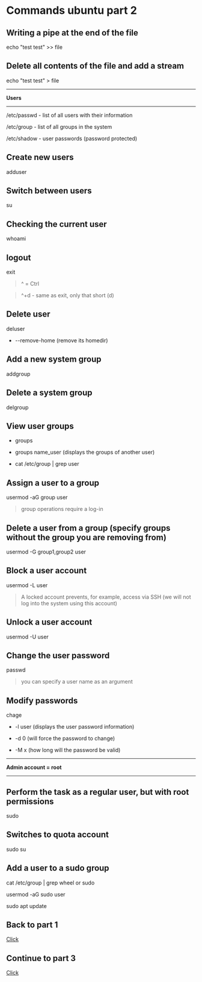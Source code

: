# Commands ubuntu part 2 

## Writing a pipe at the end of the file
echo "test test" >> file

## Delete all contents of the file and add a stream
echo "test test" > file

---

**Users**

---

/etc/passwd - list of all users with their information

/etc/group - list of all groups in the system

/etc/shadow - user passwords (password protected)

## Create new users
adduser

## Switch between users
su

## Checking the current user
whoami

## logout
exit

> ^ = Ctrl

> ^+d - same as exit, only that short (d)

## Delete user
deluser
- --remove-home (remove its homedir)

## Add a new system group
addgroup

## Delete a system group
delgroup

## View user groups
- groups

- groups name_user (displays the groups of another user)

- cat /etc/group | grep user

## Assign a user to a group
usermod -aG group user

> group operations require a log-in

## Delete a user from a group (specify groups without the group you are removing from)
usermod -G group1,group2 user

## Block a user account
usermod -L user
> A locked account prevents, for example, access via SSH (we will not log into the system using this account)

## Unlock a user account
usermod -U user

## Change the user password
passwd
> you can specify a user name as an argument

## Modify passwords
chage
- -l user (displays the user password information)

- -d 0 (will force the password to change)

- -M x (how long will the password be valid)

---

**Admin account = root**

---

## Perform the task as a regular user, but with root permissions
sudo

## Switches to quota account
sudo su

## Add a user to a sudo group
cat /etc/group | grep wheel or sudo

usermod -aG sudo user

sudo apt update

## Back to part 1
[Click](https://github.com/pokczampDev/Ubuntu-guide/blob/main/commands_part1/en/commands.md)

## Continue to part 3
[Click](https://github.com/pokczampDev/Ubuntu-guide/blob/main/commands_part3/en/commands.md)